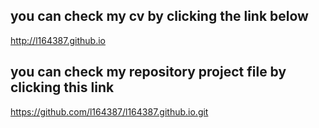 ## you can check my cv by clicking the link below

 http://l164387.github.io

## you can check my repository project file by clicking this link
https://github.com/l164387/l164387.github.io.git
